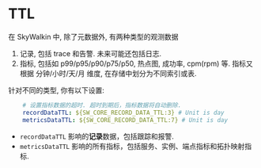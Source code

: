 # TTL
在 SkyWalkin 中, 除了元数据外, 有两种类型的观测数据
1. 记录, 包括 trace 和告警. 未来可能还包括日志.
2. 指标, 包括如 p99/p95/p90/p75/p50, 热点图, 成功率, cpm(rpm) 等.
指标又根据 分钟/小时/天/月 维度, 在存储中划分为不同索引或表. 

针对不同的类型, 你有以下设置:
```yaml
    # 设置指标数据的超时. 超时到期后，指标数据将自动删除.
    recordDataTTL: ${SW_CORE_RECORD_DATA_TTL:3} # Unit is day
    metricsDataTTL: ${SW_CORE_RECORD_DATA_TTL:7} # Unit is day
```

- `recordDataTTL` 影响的**记录**数据，包括跟踪和报警.
- `metricsDataTTL` 影响的所有指标，包括服务、实例、端点指标和拓扑映射指标.
